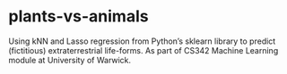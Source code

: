 # plants-vs-animals
Using kNN and Lasso regression from Python’s sklearn library to predict (fictitious) extraterrestrial life-forms. As part of CS342 Machine Learning module at University of Warwick.
